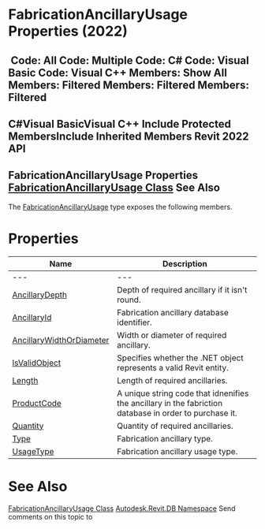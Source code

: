 # FabricationAncillaryUsage Properties (2022)

﻿
 Code: All Code: Multiple Code: C# Code: Visual Basic Code: Visual C++  Members: Show All Members: Filtered Members: Filtered Members: Filtered   
---  
C#Visual BasicVisual C++
Include Protected MembersInclude Inherited Members
Revit 2022 API  
---  
FabricationAncillaryUsage Properties  
[FabricationAncillaryUsage Class](558a5a38-b4d8-84ed-3260-3253db661a62.md "FabricationAncillaryUsage Class") See Also  
---  
The [FabricationAncillaryUsage](558a5a38-b4d8-84ed-3260-3253db661a62.md "FabricationAncillaryUsage Class") type exposes the following members.
# Properties
| Name | Description |
| --- | --- |
| --- | --- | --- |
| [AncillaryDepth](47254f2e-5b1e-6e6f-8b5c-cdd79483c807.md "AncillaryDepth Property") | Depth of required ancillary if it isn't round. |
| [AncillaryId](9425b500-4cfd-b353-a14f-fe0e4a611207.md "AncillaryId Property") | Fabrication ancillary database identifier. |
| [AncillaryWidthOrDiameter](e0ef9b2e-d4f2-f1d8-f06e-e2fd8f00bc06.md "AncillaryWidthOrDiameter Property") | Width or diameter of required ancillary. |
| [IsValidObject](7a945110-3ab4-c822-a72e-2ef89be9c4cd.md "IsValidObject Property") | Specifies whether the .NET object represents a valid Revit entity. |
| [Length](2fea1615-56df-d26c-6bef-c073ff8157c5.md "Length Property") | Length of required ancillaries. |
| [ProductCode](9aa2c088-0a79-de27-022e-3e185c99f7bf.md "ProductCode Property") | A unique string code that idnenifies the ancillary in the fabriction database in order to purchase it. |
| [Quantity](02217dd7-c864-88fe-b9b6-e1e72a1ef91b.md "Quantity Property") | Quantity of required ancillaries. |
| [Type](8aaecf29-576c-4c8a-5023-3d02082b23a4.md "Type Property") | Fabrication ancillary type. |
| [UsageType](599406b0-c2c9-1927-b975-4f2ef65bd8b3.md "UsageType Property") | Fabrication ancillary usage type. |

# See Also
[FabricationAncillaryUsage Class](558a5a38-b4d8-84ed-3260-3253db661a62.md "FabricationAncillaryUsage Class")
[Autodesk.Revit.DB Namespace](87546ba7-461b-c646-cbb1-2cb8f5bff8b2.md "Autodesk.Revit.DB Namespace")
Send comments on this topic to 